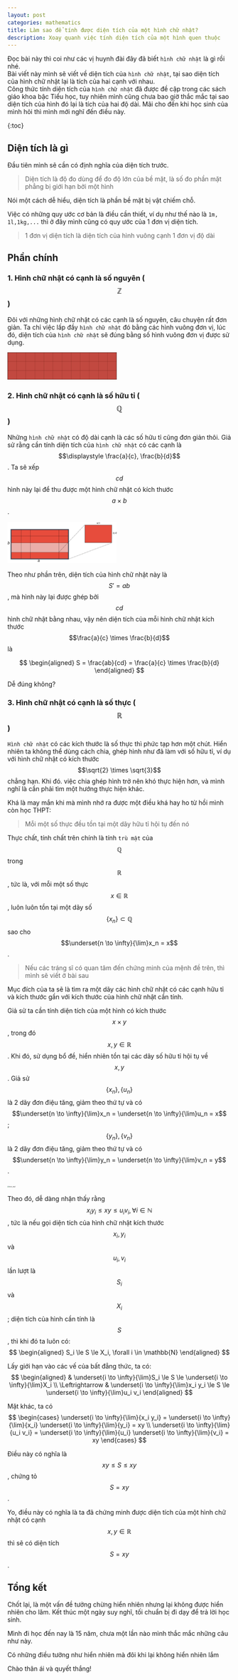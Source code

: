 ```yaml
---
layout: post
categories: mathematics
title: Làm sao để tính được diện tích của một hình chữ nhật?
description: Xoay quanh việc tính diện tích của một hình quen thuộc
---
```



Đọc bài này thì coi như các vị huynh đài đây đã biết ```hình chữ nhật``` là gì rồi nhé.  
Bài viết này mình sẽ viết về diện tích của ```hình chữ nhật```, tại sao diện tích của hình chữ nhật lại là tích của hai cạnh với nhau.  
Công thức tính diện tích của ```hình chữ nhật``` đã được đề cập trong các sách giáo khoa bậc Tiểu học, tuy nhiên mình cũng chưa bao giờ thắc mắc tại sao diện tích của hình đó lại là tích của hai độ dài. Mãi cho đến khi học sinh của mình hỏi thì mình mới nghĩ đến điều này.

{:toc}

## Diện tích là gì

Đầu tiên mình sẽ cần có định nghĩa của diện tích trước.

> Diện tích là độ đo dùng để đo độ lớn của bề mặt, là số đo phần mặt phẳng bị giới hạn bởi một hình

Nói một cách dễ hiểu, diện tích là phần bề mặt bị vật chiếm chỗ.

Việc có những quy ước cơ bản là điều cần thiết, ví dụ như thế nào là `1m, 1l,1kg,...` thì ở đây mình cũng có quy ước của 1 đơn vị diện tích.  

> 1 đơn vị diện tích là diện tích của hình vuông cạnh 1 đơn vị độ dài

## Phần chính

### 1. Hình chữ nhật có cạnh là số nguyên ($$\mathbb{Z}$$)

Đôi với những hình chữ nhật có các cạnh là số nguyên, câu chuyện rất đơn giản. Ta chỉ việc lấp đầy ```hình chữ nhật``` đó bằng các hình vuông đơn vị, lúc đó, diện tích của ```hình chữ nhật``` sẽ đúng bằng số hình vuông đơn vị được sử dụng.

<img src="/post_image/mathematics/2020-04-16-area-of-a-rectangle.assets/rect_integer.png" alt="rect_integer" style="zoom:24%;" />

### 2. Hình chữ nhật có cạnh là số hữu tỉ ($$\mathbb{Q}$$)

Những ```hình chữ nhật``` có độ dài cạnh là các số hữu tỉ cũng đơn giản thôi. Giả sử rằng cần tính diện tích của ```hình chữ nhật``` có các cạnh là $$\displaystyle \frac{a}{c}, \frac{b}{d}$$.  Ta sẽ xếp $$cd$$ hình này lại để thu được một hình chữ nhật có kích thước $$a\times b$$. 

<img src="/post_image/mathematics/2020-04-16-area-of-a-rectangle.assets/rect_quotient.png" alt="rect_quotient" style="zoom:24%;" />

Theo như phần trên, diện tích của hình chữ nhật này là $$S' = ab$$, mà hình này lại được ghép bởi $$cd$$ hình chữ nhật bằng nhau, vậy nên diện tích của mỗi hình chữ nhật kích thước $$\frac{a}{c} \times \frac{b}{d}$$ là


$$
\begin{aligned}
S = \frac{ab}{cd} = \frac{a}{c} \times \frac{b}{d}
\end{aligned}
$$

Dễ đúng không?

### 3. Hình chữ nhật có cạnh là số thực ($$\mathbb{R}$$)

```Hình chữ nhật``` có các kích thước là số thực thì phức tạp hơn một chút. Hiển nhiên ta không thể dùng cách chia, ghép hình như đã làm với số hữu tỉ, ví dụ với hình chữ nhật có kích thước $$\sqrt{2} \times \sqrt{3}$$ chẳng hạn. Khi đó. việc chia ghép hình trở nên khó thực hiện hơn, và mình nghĩ là cần phải tìm một hướng thực hiện khác.

Khá là may mắn khi mà mình nhớ ra được một điều khá hay ho từ hồi mình còn học THPT:

> Mỗi một số thực đều tồn tại một dãy hữu tỉ hội tụ đến nó

Thực chất, tính chất trên chính là tính ```trù mật``` của $$\mathbb{Q}$$ trong $$\mathbb{R}$$, tức là, với mỗi một số thực $$x \in \mathbb{R}$$, luôn luôn tồn tại một dãy số $$\{x_n\} \subset \mathbb{Q}$$ sao cho $$\underset{n \to \infty}{\lim}x_n = x$$.

> Nếu các tráng sĩ có quan tâm đến chứng minh của mệnh đề trên, thì mình sẽ viết ở bài sau

Mục đích của ta sẽ là tìm ra một dãy các hình chữ nhật có các cạnh hữu tỉ và kích thước gần với kích thước của hình chữ nhật cần tính. 

Giả sử ta cần tính diện tích của một hình có kích thước $$x \times y$$, trong đó $$x, y \in \mathbb{R}$$. Khi đó, sử dụng bổ đề, hiển nhiên tồn tại các dãy số hữu tỉ hội tụ về $$x, y$$. Giả sử $$\{x_n\}, \{u_n\}$$ là 2 dãy đơn điệu tăng, giảm theo thứ tự và có $$\underset{n \to \infty}{\lim}x_n = \underset{n \to \infty}{\lim}u_n = x$$; $$\{y_n\}, \{v_n\}$$ là 2 dãy đơn điệu tăng, giảm theo thứ tự và có $$\underset{n \to \infty}{\lim}y_n = \underset{n \to \infty}{\lim}v_n = y$$.

<img src="/post_image/mathematics/2020-04-16-area-of-a-rectangle.assets/rect_real.png" alt="rect_real" style="zoom:24%;" />

Theo đó, dễ dàng nhận thấy rằng $$x_{i}y_{i} \le xy \le u_{i} v_{i}, \forall i \in \mathbb{N}$$, tức là nếu gọi diện tích của hình chữ nhật kích thước $$x_i, y_i$$ và $$u_i, v_i$$ lần lượt là $$S_i$$ và $$X_i$$; diện tích của hình cần tính là $$S$$, thì khi đó ta luôn có:
$$
\begin{aligned}
S_i \le S \le X_i, \forall i \in \mathbb{N}
\end{aligned}
$$


Lấy giới hạn vào các vế của bất đẳng thức, ta có:
$$
\begin{aligned}
& \underset{i \to \infty}{\lim}S_i \le S \le \underset{i \to \infty}{\lim}X_i \\
\Leftrightarrow & \underset{i \to \infty}{\lim}x_i y_i \le S \le \underset{i \to \infty}{\lim}u_i v_i
\end{aligned}
$$

Mặt khác, ta có
$$
\begin{cases}
\underset{i \to \infty}{\lim}{x_i y_i} = \underset{i \to \infty}{\lim}{x_i} \underset{i \to \infty}{\lim}{y_i} = xy \\
\underset{i \to \infty}{\lim}{u_i v_i} = \underset{i \to \infty}{\lim}{u_i} \underset{i \to \infty}{\lim}{v_i} = xy
\end{cases}
$$


Điều này có nghĩa là $$xy \le S \le xy$$, chứng tỏ $$S = xy$$.

Yo, điều này có nghĩa là ta đã chứng minh được diện tích của một hình chữ nhật có cạnh $$x, y \in \mathbb{R}$$ thì sẽ có diện tích $$S = xy$$.

## Tổng kết

Chốt lại, là một vấn đề tưởng chừng hiển nhiên nhưng lại không được hiển nhiên cho lăm. Kết thúc một ngày suy nghĩ, tối chuẩn bị đi dạy để trả lời học sinh.

Mình đi học đến nay là 15 năm, chưa một lần nào mình thắc mắc những câu như này.

Có những điều tưởng như hiển nhiên mà đôi khi lại không hiển nhiên lắm

Chào thân ái và quyết thắng!